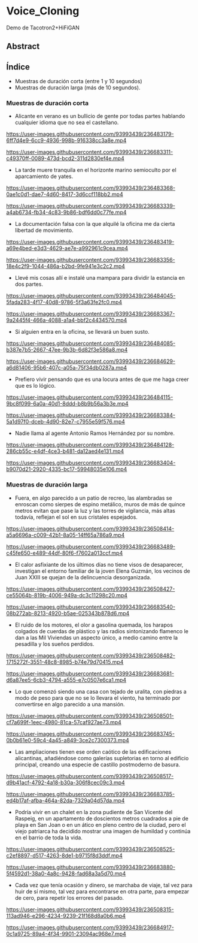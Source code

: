 # Voice_Cloning
Demo de Tacotron2+HiFiGAN


## Abstract



## Índice
 * Muestras de duración corta (entre 1 y 10 segundos)
 * Muestras de duración larga (más de 10 segundos).



### Muestras de duración corta 
   
 *  Alicante en verano es un bullicio de gente por todas partes hablando cualquier idioma que no sea el castellano.

   https://user-images.githubusercontent.com/93993439/236483179-6ff7d4e9-6cc9-4936-998b-916338cc3a8e.mp4
   
   https://user-images.githubusercontent.com/93993439/236683311-c49370ff-0089-473d-bcd2-311d2830ef4e.mp4

 *  La tarde muere tranquila en el horizonte marino semioculto por el aparcamiento de yates.

   https://user-images.githubusercontent.com/93993439/236483368-0ae1c0d1-dae7-4d60-8417-3d6ccf118bb2.mp4
   
   https://user-images.githubusercontent.com/93993439/236683339-a4ab6734-fb34-4c83-9b86-bdf6dd0c77fe.mp4

 *  La documentación falsa con la que alquilé la oficina me da cierta libertad de movimiento.

   https://user-images.githubusercontent.com/93993439/236483419-a69e4bed-e3d3-4629-ae7e-a992961c9cea.mp4
   
   https://user-images.githubusercontent.com/93993439/236683356-18e4c2f9-1044-486a-b2bd-9fe941e3c2c2.mp4

 *  Llevé mis cosas allí e instalé una mampara para dividir la estancia en dos partes.

   https://user-images.githubusercontent.com/93993439/236484045-5fada283-4f17-40d8-9786-5f3a63fe2fc0.mp4
   
   https://user-images.githubusercontent.com/93993439/236683367-9a2445f4-466a-4088-a1a4-bbf2c4434570.mp4

 *  Si alguien entra en la oficina, se llevará un buen susto.
 
   https://user-images.githubusercontent.com/93993439/236484085-b387e7b5-2667-47ee-9b3b-6d82f3e586a8.mp4
   
   https://user-images.githubusercontent.com/93993439/236684629-a6d81406-95b6-407c-a05a-75f34db0287a.mp4

 *  Prefiero vivir pensando que es una locura antes de que me haga creer que es lo lógico.

   https://user-images.githubusercontent.com/93993439/236484115-9bc8f099-6a0a-40d1-8ddd-b8b9b56a3b3e.mp4
   
   https://user-images.githubusercontent.com/93993439/236683384-5a1d97f0-dceb-4d90-82e7-c7955e59f576.mp4

 *  Nadie llama al agente Antonio Ramos Hernández por su nombre.

   https://user-images.githubusercontent.com/93993439/236484128-286cb55c-e4df-4ce3-b481-da12aed4e131.mp4

   https://user-images.githubusercontent.com/93993439/236683404-b9070d21-2920-4335-bc17-59948035e106.mp4



### Muestras de duración larga

 * Fuera, en algo parecido a un patio de recreo, las alambradas se enroscan como sierpes de espino metálico, muros de más de quince metros evitan que pase la luz y las torres de vigilancia, más altas todavía, reflejan el sol en sus cristales espejados.
 
  https://user-images.githubusercontent.com/93993439/236508414-a5a6696a-c009-42b1-8a05-14ff65a786a9.mp4

  https://user-images.githubusercontent.com/93993439/236683489-c45fe650-e489-44df-80f6-f7602a013ccf.mp4

 * El calor asfixiante de los últimos días no tiene visos de desaparecer, investigan el entorno familiar de la joven Elena Guzmán, los vecinos de Juan XXIII se quejan de la delincuencia desorganizada.
 
  https://user-images.githubusercontent.com/93993439/236508427-ce55064b-819b-4006-949a-dc3c11298c20.mp4

  https://user-images.githubusercontent.com/93993439/236683540-08b272ab-8213-4920-b5ae-025343b878d6.mp4

 * El ruido de los motores, el olor a gasolina quemada, los harapos colgados de cuerdas de plástico y las radios sintonizando flamenco le dan a las Mil Viviendas un aspecto único, a medio camino entre la pesadilla y los sueños perdidos.
 
  https://user-images.githubusercontent.com/93993439/236508482-1715272f-3551-48c8-8985-b74e79d70415.mp4
  
  https://user-images.githubusercontent.com/93993439/236683681-d6a87ee5-6cb3-4794-a555-e7c0507e6ca1.mp4

 * Lo que comenzó siendo una casa con tejado de uralita, con piedras a modo de peso para que no se lo llevara el viento, ha terminado por convertirse en algo parecido a una mansión.
 
  https://user-images.githubusercontent.com/93993439/236508501-cf7a699f-1eec-4980-81ca-57caf927ae73.mp4
  
  https://user-images.githubusercontent.com/93993439/236683745-0b0b61e0-59c4-4a45-a849-3ce2c7300373.mp4

 * Las ampliaciones tienen ese orden caótico de las edificaciones alicantinas, añadiéndose como galerías supletorias en torno al edificio principal, creando una especie de castillo postmoderno de basura.
 
  https://user-images.githubusercontent.com/93993439/236508517-d9b41acf-4792-4a18-b30a-306f8cec09c3.mp4
  
  https://user-images.githubusercontent.com/93993439/236683785-ed4b17af-afba-464a-82da-7329a04d57da.mp4

 * Podría vivir en un chalet en la zona pudiente de San Vicente del Raspeig, en un apartamento de doscientos metros cuadrados a pie de playa en San Joan o en un ático en pleno centro de la ciudad, pero el viejo patriarca ha decidido mostrar una imagen de humildad y continúa en el barrio de toda la vida.

  https://user-images.githubusercontent.com/93993439/236508525-c2ef8897-d517-4263-8de1-b9715f8d3ddf.mp4
  
  https://user-images.githubusercontent.com/93993439/236683880-5f4592d1-38a0-4a8c-9428-fad68a3a5d70.mp4
  
 * Cada vez que tenía ocasión y dinero, se marchaba de viaje, tal vez para huir de sí mismo, tal vez para encontrarse en otra parte, para empezar de cero, para repetir los errores del pasado.
 
  https://user-images.githubusercontent.com/93993439/236508315-113ad946-e296-4234-9239-21f168d8a0b6.mp4
  
  https://user-images.githubusercontent.com/93993439/236684917-0c1a9725-89a4-4f34-9901-23094ac968e7.mp4


  
  












